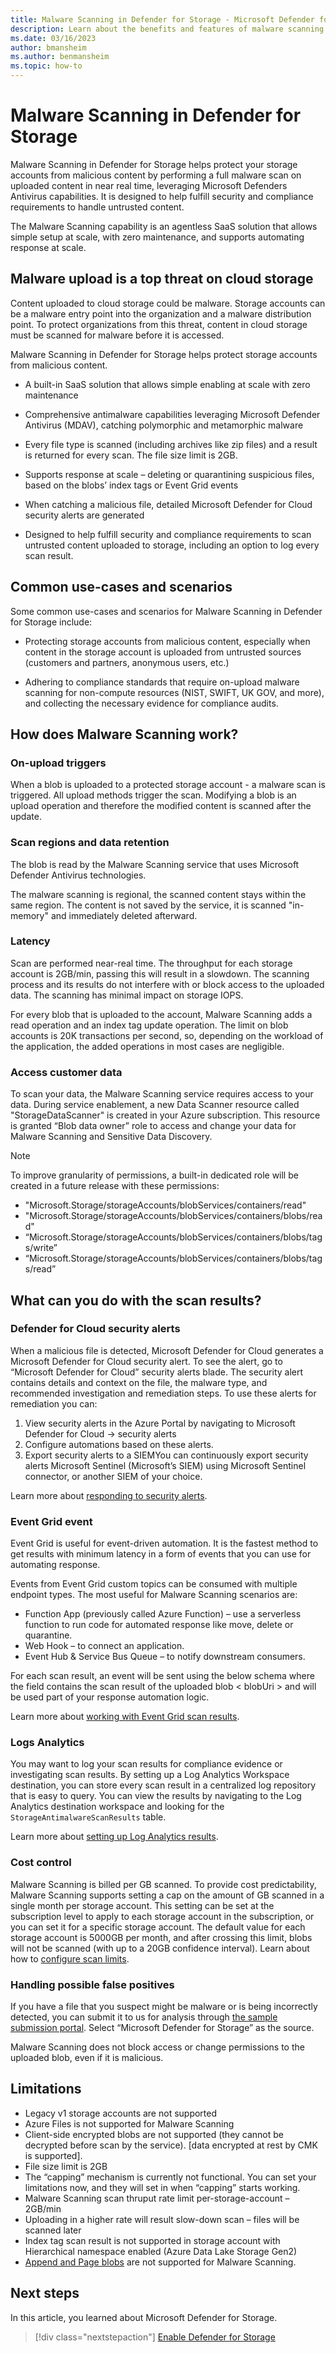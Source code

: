 ```yaml
---
title: Malware Scanning in Defender for Storage - Microsoft Defender for Cloud
description: Learn about the benefits and features of malware scanning in Microsoft Defender for Storage.
ms.date: 03/16/2023
author: bmansheim
ms.author: benmansheim
ms.topic: how-to
---
```


# Malware Scanning in Defender for Storage

Malware Scanning in Defender for Storage helps protect your storage accounts from malicious content by performing a full malware scan on uploaded content in near real time, leveraging Microsoft Defenders Antivirus capabilities. It is designed to help fulfill security and compliance requirements to handle untrusted content.

The Malware Scanning capability is an agentless SaaS solution that allows simple setup at scale, with zero maintenance, and supports automating response at scale.

## Malware upload is a top threat on cloud storage

Content uploaded to cloud storage could be malware. Storage accounts can be a malware entry point into the organization and a malware distribution point. To protect organizations from this threat, content in cloud storage must be scanned for malware before it is accessed.

Malware Scanning in Defender for Storage helps protect storage accounts from malicious content.

- A built-in SaaS solution that allows simple enabling at scale with zero maintenance

- Comprehensive antimalware capabilities leveraging Microsoft Defender Antivirus (MDAV), catching polymorphic and metamorphic malware

- Every file type is scanned (including archives like zip files) and a result is returned for every scan. The file size limit is 2GB.

- Supports response at scale – deleting or quarantining suspicious files, based on the blobs’ index tags or Event Grid events

- When catching a malicious file, detailed Microsoft Defender for Cloud security alerts are generated

- Designed to help fulfill security and compliance requirements to scan untrusted content uploaded to storage, including an option to log every scan result.

## Common use-cases and scenarios

Some common use-cases and scenarios for Malware Scanning in Defender for Storage include:

- Protecting storage accounts from malicious content, especially when content in the storage account is uploaded from untrusted sources (customers and partners, anonymous users, etc.)

- Adhering to compliance standards that require on-upload malware scanning for non-compute resources (NIST, SWIFT, UK GOV, and more), and collecting the necessary evidence for compliance audits.

## How does Malware Scanning work?

### On-upload triggers
When a blob is uploaded to a protected storage account - a malware scan is triggered. All upload methods trigger the scan. Modifying a blob is an upload operation and therefore the modified content is scanned after the update.

### Scan regions and data retention

The blob is read by the Malware Scanning service that uses Microsoft Defender Antivirus technologies.

The malware scanning is regional, the scanned content stays within the same region. The content is not saved by the service, it is scanned "in-memory" and immediately deleted afterward.

### Latency

Scan are performed near-real time. The throughput for each storage account is 2GB/min, passing this will result in a slowdown. The scanning process and its results do not interfere with or block access to the uploaded data. The scanning has minimal impact on storage IOPS.

For every blob that is uploaded to the account, Malware Scanning adds a read operation and an index tag update operation. The limit on blob accounts is 20K transactions per second, so, depending on the workload of the application, the added operations in most cases are negligible.

### Access customer data

To scan your data, the Malware Scanning service requires access to your data. During service enablement, a new Data Scanner resource called "StorageDataScanner" is created in your Azure subscription. This resource is granted “Blob data owner” role to access and change your data for Malware Scanning and Sensitive Data Discovery.

> [!NOTE]
> To improve granularity of permissions, a built-in dedicated role will be created in a future release with these permissions:
> - "Microsoft.Storage/storageAccounts/blobServices/containers/read"
> - "Microsoft.Storage/storageAccounts/blobServices/containers/blobs/read"
> - “Microsoft.Storage/storageAccounts/blobServices/containers/blobs/tags/write”
> - “Microsoft.Storage/storageAccounts/blobServices/containers/blobs/tags/read”

## What can you do with the scan results?

### Defender for Cloud security alerts

When a malicious file is detected, Microsoft Defender for Cloud generates a Microsoft Defender for Cloud security alert. To see the alert, go to “Microsoft Defender for Cloud” security alerts blade.
The security alert contains details and context on the file, the malware type, and recommended investigation and remediation steps. To use these alerts for remediation you can:

1. View security alerts in the Azure Portal by navigating to Microsoft Defender for Cloud -> security alerts
1. Configure automations based on these alerts.
1. Export security alerts to a SIEMYou can continuously export security alerts Microsoft Sentinel (Microsoft’s SIEM) using Microsoft Sentinel connector, or another SIEM of your choice.

Learn more about [responding to security alerts](alerts-overview.md).

### Event Grid event

Event Grid is useful for event-driven automation. It is the fastest method to get results with minimum latency in a form of events that you can use for automating response.

Events from Event Grid custom topics can be consumed with multiple endpoint types.
The most useful for Malware Scanning scenarios are:

- Function App (previously called Azure Function) – use a serverless function to run code for automated response like move, delete or quarantine.
- Web Hook – to connect an application.
- Event Hub & Service Bus Queue – to notify downstream consumers.

For each scan result, an event will be sent using the below schema where the <scanResultType> field contains the scan result of the uploaded blob < blobUri >  and will be used part of your response automation logic.

Learn more about [working with Event Grid scan results](link).

### Logs Analytics

You may want to log your scan results for compliance evidence or investigating scan results. By setting up a Log Analytics Workspace destination, you can store every scan result in a centralized log repository that is easy to query. You can view the results by navigating to the Log Analytics destination workspace and looking for the `StorageAntimalwareScanResults` table.

Learn more about [setting up Log Analytics results](link).

### Cost control

Malware Scanning is billed per GB scanned. To provide cost predictability, Malware Scanning supports setting a cap on the amount of GB scanned in a single month per storage account. This setting can be set at the subscription level to apply to each storage account in the subscription, or you can set it for a specific storage account. The default value for each storage account is 5000GB per month, and after crossing this limit, blobs will not be scanned (with up to a 20GB confidence interval). Learn about how to [configure scan limits](link).

### Handling possible false positives

If you have a file that you suspect might be malware or is being incorrectly detected, you can submit it to us for analysis through [the sample submission portal](https://aka.ms/submitfile). Select “Microsoft Defender for Storage” as the source.

Malware Scanning does not block access or change permissions to the uploaded blob, even if it is malicious.

## Limitations

- Legacy v1 storage accounts are not supported
- Azure Files is not supported for Malware Scanning
- Client-side encrypted blobs are not supported (they cannot be decrypted before scan by the service). [data encrypted at rest by CMK is supported].
- File size limit is 2GB
- The “capping” mechanism is currently not functional. You can set your limitations now, and they will set in when “capping” starts working.
- Malware Scanning scan thruput rate limit per-storage-account – 2GB/min
- Uploading in a higher rate will result slow-down scan – files will be scanned later
- Index tag scan result is not supported in storage account with Hierarchical namespace enabled (Azure Data Lake Storage Gen2)
- [Append and Page blobs](/rest/api/storageservices/understanding-block-blobs--append-blobs--and-page-blobs) are not supported for Malware Scanning.

## Next steps

In this article, you learned about Microsoft Defender for Storage.

> [!div class="nextstepaction"]
> [Enable Defender for Storage](enable-enhanced-security.md)
